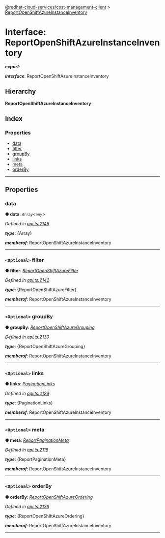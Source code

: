 [@redhat-cloud-services/cost-management-client](../README.md) > [ReportOpenShiftAzureInstanceInventory](../interfaces/reportopenshiftazureinstanceinventory.md)

# Interface: ReportOpenShiftAzureInstanceInventory

*__export__*: 

*__interface__*: ReportOpenShiftAzureInstanceInventory

## Hierarchy

**ReportOpenShiftAzureInstanceInventory**

## Index

### Properties

* [data](reportopenshiftazureinstanceinventory.md#data)
* [filter](reportopenshiftazureinstanceinventory.md#filter)
* [groupBy](reportopenshiftazureinstanceinventory.md#groupby)
* [links](reportopenshiftazureinstanceinventory.md#links)
* [meta](reportopenshiftazureinstanceinventory.md#meta)
* [orderBy](reportopenshiftazureinstanceinventory.md#orderby)

---

## Properties

<a id="data"></a>

###  data

**● data**: *`Array`<`any`>*

*Defined in [api.ts:2148](https://github.com/RedHatInsights/javascript-clients/blob/master/packages/cost-management/api.ts#L2148)*

*__type__*: {Array}

*__memberof__*: ReportOpenShiftAzureInstanceInventory

___
<a id="filter"></a>

### `<Optional>` filter

**● filter**: *[ReportOpenShiftAzureFilter](reportopenshiftazurefilter.md)*

*Defined in [api.ts:2142](https://github.com/RedHatInsights/javascript-clients/blob/master/packages/cost-management/api.ts#L2142)*

*__type__*: {ReportOpenShiftAzureFilter}

*__memberof__*: ReportOpenShiftAzureInstanceInventory

___
<a id="groupby"></a>

### `<Optional>` groupBy

**● groupBy**: *[ReportOpenShiftAzureGrouping](reportopenshiftazuregrouping.md)*

*Defined in [api.ts:2130](https://github.com/RedHatInsights/javascript-clients/blob/master/packages/cost-management/api.ts#L2130)*

*__type__*: {ReportOpenShiftAzureGrouping}

*__memberof__*: ReportOpenShiftAzureInstanceInventory

___
<a id="links"></a>

### `<Optional>` links

**● links**: *[PaginationLinks](paginationlinks.md)*

*Defined in [api.ts:2124](https://github.com/RedHatInsights/javascript-clients/blob/master/packages/cost-management/api.ts#L2124)*

*__type__*: {PaginationLinks}

*__memberof__*: ReportOpenShiftAzureInstanceInventory

___
<a id="meta"></a>

### `<Optional>` meta

**● meta**: *[ReportPaginationMeta](reportpaginationmeta.md)*

*Defined in [api.ts:2118](https://github.com/RedHatInsights/javascript-clients/blob/master/packages/cost-management/api.ts#L2118)*

*__type__*: {ReportPaginationMeta}

*__memberof__*: ReportOpenShiftAzureInstanceInventory

___
<a id="orderby"></a>

### `<Optional>` orderBy

**● orderBy**: *[ReportOpenShiftAzureOrdering](../modules/reportopenshiftazureordering.md)*

*Defined in [api.ts:2136](https://github.com/RedHatInsights/javascript-clients/blob/master/packages/cost-management/api.ts#L2136)*

*__type__*: {ReportOpenShiftAzureOrdering}

*__memberof__*: ReportOpenShiftAzureInstanceInventory

___

